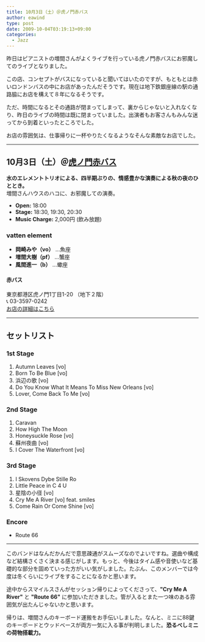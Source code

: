 ```yaml
---
title: 10月3日（土）＠虎ノ門赤バス
author: eawind
type: post
date: 2009-10-04T03:19:13+09:00
categories:
  - Jazz
---
```

昨日はピアニストの増間さんがよくライブを行っている虎ノ門赤バスにお邪魔してのライブとなりました。

この店、コンセプトがバスになっていると聞いてはいたのですが、もともとは赤いロンドンバスの中にお店があったんだそうです。現在は地下鉄銀座線の駅の通路脇にお店を構えて８年になるそうです。

ただ、時間になるとその通路が閉まってしまって、裏からじゃないと入れなくなり、昨日のライブの時間は既に閉まっていました。出演者もお客さんもみんな迷ってから到着といったところでした。

お店の雰囲気は、仕事帰りに一杯やりたくなるようなそんな素敵なお店でした。

---

## 10月3日（土）＠[虎ノ門赤バス](http://r.tabelog.com/tokyo/A1308/A130802/13061024/)

**水のエレメントトリオによる、四半期ぶりの、情感豊かな演奏による秋の夜のひととき。**  
増間さんハウスのハコに、お邪魔しての演奏。

- **Open:** 18:00  
- **Stage:** 18:30, 19:30, 20:30  
- **Music Charge:** 2,000円 (飲み放題)  

### vatten element
- **岡崎みや（vo）** &#8230;魚座  
- **増間大樹（pf）** &#8230;蟹座  
- **風間進一（b）** &#8230;蠍座  

#### **赤バス**
東京都港区虎ノ門1丁目1-20 （地下２階）  
📞 03-3597-0242  
[お店の詳細はこちら](http://r.tabelog.com/tokyo/A1308/A130802/13061024/)

---

## セットリスト

### **1st Stage**
1. Autumn Leaves [vo]  
2. Born To Be Blue [vo]  
3. 浜辺の歌 [vo]  
4. Do You Know What It Means To Miss New Orleans [vo]  
5. Lover, Come Back To Me [vo]  

### **2nd Stage**
1. Caravan  
2. How High The Moon  
3. Honeysuckle Rose [vo]  
4. 蘇州夜曲 [vo]  
5. I Cover The Waterfront [vo]  

### **3rd Stage**
1. I Skovens Dybe Stille Ro  
2. Little Peace in C 4 U  
3. 星陰の小径 [vo]  
4. Cry Me A River [vo] feat. smiles  
5. Come Rain Or Come Shine [vo]  

### **Encore**
- Route 66  

---

このバンドはなんだかんだで意思疎通がスムーズなのでよいですね。選曲や構成など結構さくさく決まる感じがします。もっと、今後はタイム感や音使いなど基礎的な部分を固めていった方がいい気がしました。たぶん、このメンバーでは今度は冬くらいにライブをすることになるかと思います。

途中からスマイルスさんがセッション帰りによってくださって、**"Cry Me A River"** と **"Route 66"** に参加いただきました。管が入るとまた一つ味のある雰囲気が出たんじゃないかと思います。

帰りは、増間さんのキーボード運搬をお手伝いしました。なんと、ミニに88鍵のキーボードとウッドベースが両方一気に入る事が判明しました。**恐るべしミニの荷物搭載力。**
